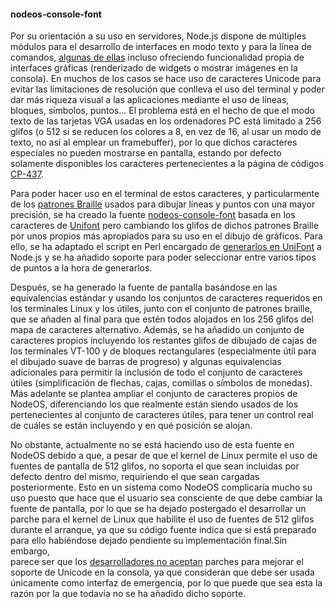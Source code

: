 #### nodeos-console-font

Por su orientación a su uso en servidores, Node.js dispone de múltiples módulos
para el desarrollo de interfaces en modo texto y para la línea de comandos,
[algunas de ellas](https://github.com/yaronn/blessed-contrib) incluso ofreciendo
funcionalidad propia de interfaces gráficas (renderizado de widgets o
mostrar imágenes en la consola). En muchos de los casos se hace uso de
caracteres Unicode para evitar las limitaciones de resolución que conlleva el
uso del terminal y poder dar más riqueza visual a las aplicaciones mediante el
uso de líneas, bloques, símbolos, puntos... El problema está en el hecho de que
el modo texto de las tarjetas VGA usadas en los ordenadores PC está limitado a
256 glifos (o 512 si se reducen los colores a 8, en vez de 16, al usar un modo de
texto, no así al emplear un framebuffer), por lo que dichos caracteres especiales
no pueden mostrarse en pantalla, estando por defecto solamente disponibles los
caracteres pertenecientes a la página de códigos
[CP-437](https://es.wikipedia.org/wiki/Página_de_códigos_437).

Para poder hacer uso en el terminal de estos caracteres, y particularmente de los
[patrones Braille](http://en.wikipedia.org/wiki/Braille_Patterns) usados para
dibujar líneas y puntos con una mayor precisión, se ha creado la fuente
[nodeos-console-font](https://github.com/NodeOS/nodeos-console-font) basada en
los caracteres de [Unifont](http://unifoundry.com/unifont.html) pero cambiando
los glifos de dichos patrones Braille por unos propios más apropiados para su
uso en el dibujo de gráficos. Para ello, se ha adaptado el script en Perl encargado
de [generarlos en UniFont](http://czyborra.com/unifont/braille.pl) a Node.js y
se ha añadido soporte para poder seleccionar entre varios tipos de puntos a la
hora de generarlos.

Después, se ha generado la fuente de pantalla basándose en las equivalencias
estándar y usando los conjuntos de caracteres requeridos en los terminales Linux
y los útiles, junto con el conjunto de patrones braille, que se añaden al
final para que estén todos alojados en los 256 glifos del mapa de caracteres
alternativo. Además, se ha añadido un conjunto de caracteres propios incluyendo
los restantes glifos de dibujado de cajas de los terminales VT-100 y de bloques
rectangulares (especialmente útil para el dibujado suave de barras de progreso)
y algunas equivalencias adicionales para permitir la inclusión de todo el
conjunto de caracteres útiles (simplificación de flechas,
cajas, comillas o símbolos de monedas). Más adelante se plantea ampliar el
conjunto de caracteres propios de NodeOS, diferenciando los que realmente están
siendo usados de los pertenecientes al conjunto de caracteres útiles, para tener
un control real de cuáles se están incluyendo y en qué posición se alojan.

No obstante, actualmente no se está haciendo uso de esta fuente en NodeOS debido
a que, a pesar de que el kernel de Linux permite el uso de fuentes de pantalla de
512 glifos, no soporta el que sean incluidas por defecto dentro del mismo,
requiriendo el que sean cargadas posteriormente. Esto en un sistema como NodeOS
complicaría mucho su uso puesto que hace que el usuario sea consciente de que
debe cambiar la fuente de pantalla, por lo que se ha dejado postergado el
desarrollar un parche para el kernel de Linux que habilite el uso de fuentes de
512 glifos durante el arranque, ya que su código fuente indica que sí está
preparado para ello habiéndose dejado pendiente su implementación final.Sin embargo,  
parece ser que los [desarrolladores no aceptan](http://askubuntu.com/a/23614)
parches para mejorar el soporte de Unicode en la consola, ya que consideran
que debe ser usada únicamente como interfaz de emergencia, por lo que puede
que sea esta la razón por la que todavía no se ha añadido dicho soporte.

